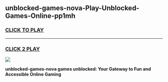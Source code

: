 
## unblocked-games-nova-Play-Unblocked-Games-Online-pp1mh
<h3>
<a href="https://premium76.site?title=unblocked-games-nova&ref=24A">CLICK TO PLAY</a></h3>
<hr>

<h3>
<a href="https://premium76.site?title=unblocked-games-nova&ref=24A">CLICK 2 PLAY</a>
  
</h3>

<a href="https://premium76.site?title=unblocked-games-nova&ref=24A"><img src="https://clearcache.store/games.png"></a>


**unblocked-games-nova games unblocked: Your Gateway to Fun and Accessible Online Gaming**
